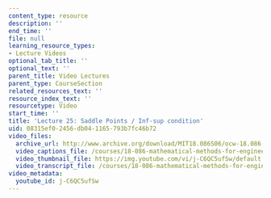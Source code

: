 ```yaml
---
content_type: resource
description: ''
end_time: ''
file: null
learning_resource_types:
- Lecture Videos
optional_tab_title: ''
optional_text: ''
parent_title: Video Lectures
parent_type: CourseSection
related_resources_text: ''
resource_index_text: ''
resourcetype: Video
start_time: ''
title: 'Lecture 25: Saddle Points / Inf-sup condition'
uid: 08315ef0-2456-db04-1165-793b7fc46b72
video_files:
  archive_url: http://www.archive.org/download/MIT18.086S06/ocw-18.086-19apr2006-220k.mp4
  video_captions_file: /courses/18-086-mathematical-methods-for-engineers-ii-spring-2006/53861bdd4ae25264b68c39d25d54b914_j-C6QC5ufSw.vtt
  video_thumbnail_file: https://img.youtube.com/vi/j-C6QC5ufSw/default.jpg
  video_transcript_file: /courses/18-086-mathematical-methods-for-engineers-ii-spring-2006/d760a392617288ad8eff17dabe227c8c_j-C6QC5ufSw.pdf
video_metadata:
  youtube_id: j-C6QC5ufSw
---
```

